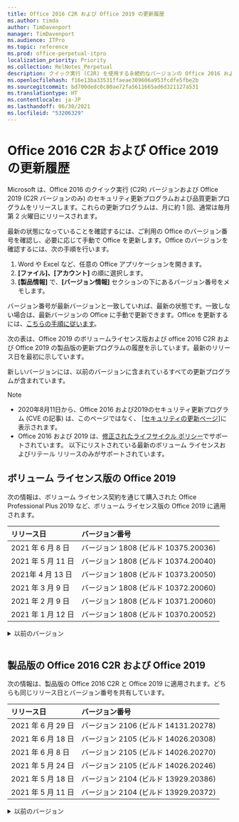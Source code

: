 ```yaml
---
title: Office 2016 C2R および Office 2019 の更新履歴
ms.author: timda
author: TimDavenport
manager: TimDavenport
ms.audience: ITPro
ms.topic: reference
ms.prod: office-perpetual-itpro
localization_priority: Priority
ms.collection: RelNotes_Perpetual
description: クイック実行 (C2R) を使用する永続的なバージョンの Office 2016 および 2019 の更新履歴を IT 技術者に提供します
ms.openlocfilehash: f16e13ba33531ffaeae309606a953fcdfe5fbe2b
ms.sourcegitcommit: bd700dedc0c80ae72fa5611665ad6d321127a531
ms.translationtype: HT
ms.contentlocale: ja-JP
ms.lasthandoff: 06/30/2021
ms.locfileid: "53206329"
---
```

# <a name="update-history-for-office-2016-c2r-and-office-2019"></a>Office 2016 C2R および Office 2019 の更新履歴

Microsoft は、Office 2016 のクイック実行 (C2R) バージョンおよび Office 2019 (C2R バージョンのみ) のセキュリティ更新プログラムおよび品質更新プログラムをリリースします。これらの更新プログラムは、月に約 1 回、通常は毎月第 2 火曜日にリリースされます。

最新の状態になっていることを確認するには、ご利用の Office のバージョン番号を確認し、必要に応じて手動で Office を更新します。Office のバージョンを確認するには、次の手順を行います。

  1.    Word や Excel など、任意の Office アプリケーションを開きます。
  2.    **[ファイル]、[アカウント]** の順に選択します。
  3.    **[製品情報]** で、**[バージョン情報]** セクションの下にあるバージョン番号をメモします。

バージョン番号が最新バージョンと一致していれば、最新の状態です。一致しない場合は、最新バージョンの Office に手動で更新できます。Office を更新するには、[こちらの手順に従います](https://support.office.com/article/2ab296f3-7f03-43a2-8e50-46de917611c5)。


次の表は、Office 2019 のボリュームライセンス版および office 2016 C2R および Office 2019 の製品版の更新プログラムの履歴を示しています。最新のリリース日を最初に示しています。

新しいバージョンには、以前のバージョンに含まれているすべての更新プログラムが含まれています。


 > [!NOTE]
> - 2020年8月11日から、Office 2016 および2019のセキュリティ更新プログラム (CVE の記事) は、このページではなく、 [[セキュリティの更新ページ](./microsoft365-apps-security-updates.md)]に表示されます。 
> - Office 2016 および 2019 は、[修正されたライフサイクル ポリシー](/lifecycle/policies/fixed)でサポートされています。 以下にリストされている最新のボリューム ライセンスおよびリテール リリースのみがサポートされています。


## <a name="volume-licensed-versions-of-office-2019"></a>ボリューム ライセンス版の Office 2019
次の情報は、ボリューム ライセンス契約を通じて購入された Office Professional Plus 2019 など、ボリューム ライセンス版の Office 2019 に適用されます。

[//]: # (VL テーブルを削除しない 開始)


|**リリース日**|**バージョン番号**|
|:-----|:-----|
|2021 年 6 月 8 日|バージョン 1808 (ビルド 10375.20036)|
|2021 年 5 月 11 日|バージョン 1808 (ビルド 10374.20040)|
|2021年 4 月 13 日|バージョン 1808 (ビルド 10373.20050)|
|2021 年 3 月 9 日|バージョン 1808 (ビルド 10372.20060)|
|2021 年 2 月 9 日|バージョン 1808 (ビルド 10371.20060)|
|2021 年 1 月 12 日|バージョン 1808 (ビルド 10370.20052)|


[//]: # (VL テーブルを削除しない 終了)

<details>
<summary>以前のバージョン</summary>
 

[//]: # (古い VL テーブルを削除しない 開始)


|**リリース日**|**バージョン番号**|
|:-----|:-----|
|2020年12 月 8 日|バージョン 1808 (ビルド 10369.20032)|
|2020 年 11 月 10 日|バージョン 1808 (ビルド 10368.20035)|
|2020 年 10 月 13 日|バージョン 1808 (ビルド 10367.20048)|
|2020 年 9 月 8 日|バージョン 1808 (ビルド 10366.20016)|
|2020 年 8 月 11 日|バージョン 1808 (ビルド 10364.20059)|
|2020 年 7 月 14 日   |バージョン 1808 (ビルド 10363.20015)  |
|2020 年 6 月 9 日   |バージョン 1808 (ビルド 10361.20002)  |
|2020 年 5 月 12 日   |バージョン 1808 (ビルド 10359.20023)  |
|2020 年 4 月 14 日   |バージョン 1808 (ビルド 10358.20061)  |
|2020 年 3 月 10 日   |バージョン 1808 (ビルド 10357.20081)  |
|2020 年 2 月 11 日   |バージョン 1808 (ビルド 10356.20006)  |


[//]: # (古い VL テーブルを削除しない 終了)

</details>


<br/>

## <a name="retail-versions-of-office-2016-c2r-and-office-2019"></a>製品版の Office 2016 C2R および Office 2019
次の情報は、製品版の Office 2016 C2R と Office 2019 に適用されます。どちらも同じリリース日とバージョン番号を共有しています。

[//]: # (リテール テーブルを削除しない 開始)


|**リリース日**|**バージョン番号**|
|:-----|:-----|
|2021 年 6 月 29 日|バージョン 2106 (ビルド 14131.20278)|
|2021 年 6 月 18 日|バージョン 2105 (ビルド 14026.20308)|
|2021 年 6 月 8 日|バージョン 2105 (ビルド 14026.20270)|
|2021 年 5 月 24 日|バージョン 2105 (ビルド 14026.20246)|
|2021 年 5 月 18 日|バージョン 2104 (ビルド 13929.20386)|
|2021 年 5 月 11 日|バージョン 2104 (ビルド 13929.20372)|


[//]: # (リテール テーブルを削除しない 終了)

<details>
<summary>以前のバージョン</summary>
 

[//]: # (古いリテール テーブルを削除しない 開始)


|**リリース日**|**バージョン番号**|
|:-----|:-----|
|2021 年 4 月 29 日|バージョン 2104 (ビルド 13929.20296)|
|2021 年 4 月 23 日|バージョン 2103 (ビルド 13901.20462)|
|2021年 4 月 13 日|バージョン 2103 (ビルド 13901.20400)|
|2021 年 4 月 2 日|バージョン 2103 (ビルド 13901.20336)|
|2021 年 3 月 30 日|バージョン 2103 (ビルド 13901.20312)|
|2021 年 3 月 18 日|バージョン 2102 (ビルド 13801.20360)|
|2021 年 3 月 9 日|バージョン 2102 (ビルド 13801.20294)|
|2021 年 3 月 1 日|バージョン 2102 (ビルド 13801.20266)|
|2021 年 2 月 16 日|バージョン 2101 (ビルド 13628.20448)|
|2021 年 2 月 9 日|バージョン 2101 (ビルド 13628.20380)|
|2021 年 1 月 26 日|バージョン 2101 (ビルド 13628.20274)|
|2021 年 1 月 21 日|バージョン 2012 (ビルド 13530.20440)|
|2021 年 1 月 12 日|バージョン 2012 (ビルド 13530.20376)|
|2021 年 1 月 5 日|バージョン 2012 (ビルド 13530.20316)|
|2020 年 12 月 21 日|バージョン 2011 (ビルド 13426.20404)|
|2020年12 月 8 日|バージョン 2011 (ビルド 13426.20332)|
|2020 年 12 月 2 日|バージョン 2011 (ビルド 13426.20308)|
|2020 年 11 月 30 日|バージョン 2011 (ビルド 13426.20294)|
|2020 年 11 月 23 日|バージョン 2011 (ビルド 13426.20274)|
|2020 年 11 月 17 日|バージョン 2010 (ビルド 13328.20408)|
|2020 年 11 月 10 日|バージョン 2010 (ビルド 13328.20356)|
|2020 年 10 月 27 日|バージョン 2010 (ビルド 13328.20292)|
|2020 年 10 月 21 日|バージョン 2009 (ビルド 13231.20418)|
|2020 年 10 月 13 日|バージョン 2009 (ビルド 13231.20390)|
|2020 年 10 月 8 日|バージョン 2009 (ビルド 13231.20368)|
|2020 年 9 月 28日|バージョン 2009 (ビルド 13231.20262)|
|2020 年 9 月 22 日|バージョン 2008 (ビルド 13127.20508)|
|2020 年 9 月 09 日|バージョン 2008 (ビルド13127.20408)|
|2020 年 8 月 31 日|バージョン 2008 (ビルド 13127.20296)|
|2020 年 8 月 25 日|バージョン 2007 (ビルド 13029.20460)|
|2020 年 8 月 11 日|バージョン 2007 (ビルド 13029.20344)|
|2020 年 7 月 30 日|バージョン 2007 (ビルド 13029.20308)  |
|2020 年 7 月 28 日|バージョン 2006 (ビルド 13001.20498)  |
|2020 年 7 月 14 日|バージョン 2006 (ビルド 13001.20384)  |
|2020 年 6 月 30 日|バージョン 2006 (ビルド 13001.20266)  |
|2020 年 6 月 24 日|バージョン 2005 (ビルド 12827.20470)  |
|2020 年 6 月 9 日|バージョン 2005 (ビルド 12827.20336)  |
|2020 年 6 月 2 日|バージョン 2005 (ビルド 12827.20268)  |
|2020 年 5 月21日|バージョン 2004 (ビルド12730.20352)  |
|2020 年 5 月 12 日|バージョン 2004 (ビルド 12730.20270)  |
|2020 年 5 月 4 日|バージョン 2004 (ビルド 12730.20250)  |
|2020 年 4 月 29 日|バージョン 2004 (ビルド 12730.20236)  |
|2020 年 4 月 15 日|バージョン 2003 (ビルド 12624.20466)  |
|2020 年 4 月 14 日|バージョン 2003 (ビルド 12624.20442)  |
|2020 年 3 月 31 日|バージョン 2003 (ビルド 12624.20382)  |
|2020 年 3 月 25 日|バージョン 2003 (ビルド 12624.20320)  |
|2020 年 3 月 10 日|バージョン 2002 (ビルド 12527.20278)  |
|2020 年 3 月 1 日   |バージョン 2002 (ビルド 12527.20242)  |


[//]: # (古いリテール テーブルを削除しない 終了)


</details>